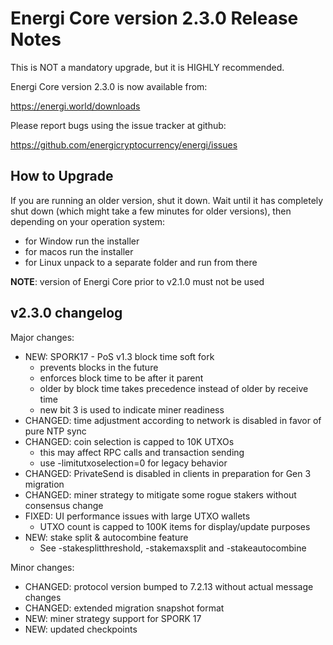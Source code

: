 Energi Core version 2.3.0 Release Notes
=======================================

This is NOT a mandatory upgrade, but it is HIGHLY recommended.

Energi Core version 2.3.0 is now available from:

  https://energi.world/downloads

Please report bugs using the issue tracker at github:

  https://github.com/energicryptocurrency/energi/issues


How to Upgrade
--------------

If you are running an older version, shut it down. Wait until it has completely
shut down (which might take a few minutes for older versions), then depending on
your operation system:

* for Window run the installer
* for macos run the installer
* for Linux unpack to a separate folder and run from there

**NOTE**: version of Energi Core prior to v2.1.0 must not be used


v2.3.0 changelog
----------------

Major changes:

* NEW: SPORK17 - PoS v1.3 block time soft fork
  - prevents blocks in the future
  - enforces block time to be after it parent
  - older by block time takes precedence instead of older by receive time
  - new bit 3 is used to indicate miner readiness
* CHANGED: time adjustment according to network is disabled in favor of pure NTP sync
* CHANGED: coin selection is capped to 10K UTXOs
  - this may affect RPC calls and transaction sending
  - use -limitutxoselection=0 for legacy behavior
* CHANGED: PrivateSend is disabled in clients in preparation for Gen 3 migration
* CHANGED: miner strategy to mitigate some rogue stakers without consensus change
* FIXED: UI performance issues with large UTXO wallets
  - UTXO count is capped to 100K items for display/update purposes
* NEW: stake split & autocombine feature
  - See -stakesplitthreshold, -stakemaxsplit and -stakeautocombine

Minor changes:

* CHANGED: protocol version bumped to 7.2.13 without actual message changes
* CHANGED: extended migration snapshot format
* NEW: miner strategy support for SPORK 17
* NEW: updated checkpoints
